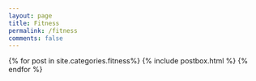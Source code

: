 ```yaml
---
layout: page
title: Fitness
permalink: /fitness
comments: false
---
```

<div class="row listrecent"> 
{% for post in site.categories.fitness%} {% include postbox.html %} {% endfor %}

